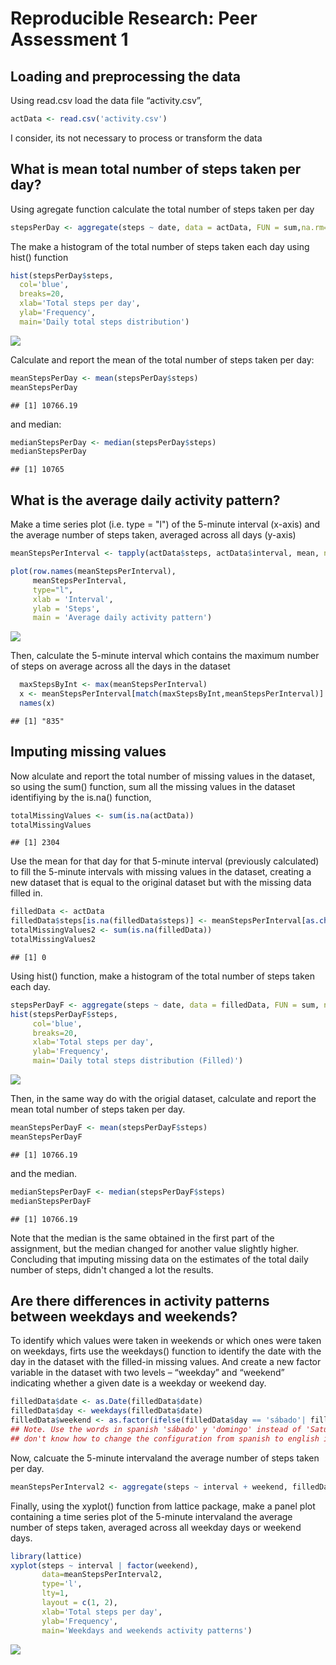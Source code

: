 Reproducible Research: Peer Assessment 1
=============================================

## Loading and preprocessing the data

Using read.csv load the data file  “activity.csv”,
  

```r
actData <- read.csv('activity.csv')
```
  
I consider, its not necessary to process or transform the data


## What is mean total number of steps taken per day?


Using agregate function calculate the total number of steps taken per day

```r
stepsPerDay <- aggregate(steps ~ date, data = actData, FUN = sum,na.rm=TRUE)
```
    
The make a histogram of the total number of steps taken each day using hist() function
    

```r
hist(stepsPerDay$steps,
  col='blue',
  breaks=20,
  xlab='Total steps per day',
  ylab='Frequency',
  main='Daily total steps distribution')
```

![](PA1_template_files/figure-html/unnamed-chunk-3-1.png)<!-- -->
    
Calculate and report the mean of the total number of steps taken per day:

```r
meanStepsPerDay <- mean(stepsPerDay$steps)
meanStepsPerDay
```

```
## [1] 10766.19
```
and  median:

```r
medianStepsPerDay <- median(stepsPerDay$steps)
medianStepsPerDay
```

```
## [1] 10765
```


## What is the average daily activity pattern?

Make a time series plot (i.e. type = "l") of the 5-minute interval (x-axis) and the average number of steps taken, averaged across all days (y-axis)
   


```r
meanStepsPerInterval <- tapply(actData$steps, actData$interval, mean, na.rm=TRUE )
```
 

```r
plot(row.names(meanStepsPerInterval),
     meanStepsPerInterval,
     type="l",
     xlab = 'Interval',
     ylab = 'Steps',
     main = 'Average daily activity pattern')
```

![](PA1_template_files/figure-html/unnamed-chunk-7-1.png)<!-- -->
 
 Then, calculate the 5-minute interval which contains the maximum number of steps on average across all the days in the dataset

```r
  maxStepsByInt <- max(meanStepsPerInterval)
  x <- meanStepsPerInterval[match(maxStepsByInt,meanStepsPerInterval)]
  names(x)
```

```
## [1] "835"
```



## Imputing missing values

Now alculate and report the total number of missing values in the dataset, so using the sum()  function, sum all the missing values in the dataset identifiying by the is.na() function,


```r
totalMissingValues <- sum(is.na(actData))
totalMissingValues
```

```
## [1] 2304
```
  
Use the mean for that day for that 5-minute interval (previously calculated) to fill the 5-minute intervals with missing values in the dataset, creating a new dataset that is equal to the original dataset but with the missing data filled in.
  

```r
filledData <- actData
filledData$steps[is.na(filledData$steps)] <- meanStepsPerInterval[as.character(filledData$interval[is.na(filledData$steps)])]
totalMissingValues2 <- sum(is.na(filledData))
totalMissingValues2
```

```
## [1] 0
```

Using hist() function, make a histogram of the total number of steps taken each day. 
    

```r
stepsPerDayF <- aggregate(steps ~ date, data = filledData, FUN = sum, na.rm=TRUE)
hist(stepsPerDayF$steps,
     col='blue',
     breaks=20,
     xlab='Total steps per day',
     ylab='Frequency',
     main='Daily total steps distribution (Filled)')
```

![](PA1_template_files/figure-html/unnamed-chunk-11-1.png)<!-- -->

 Then, in the same way do with the origial dataset,  calculate and report the mean total number of steps taken per day. 


```r
meanStepsPerDayF <- mean(stepsPerDayF$steps)
meanStepsPerDayF
```

```
## [1] 10766.19
```

and the median. 


```r
medianStepsPerDayF <- median(stepsPerDayF$steps)
medianStepsPerDayF
```

```
## [1] 10766.19
```

 Note that the median is the same obtained in the first part of the assignment, but the median changed for another value slightly higher. Concluding that imputing missing data on the estimates of the total daily number of steps, didn't changed a lot the results.


## Are there differences in activity patterns between weekdays and weekends?


To identify which values were taken in weekends or which ones were taken on weekdays, firts use the weekdays() function to identify the date with the day in the dataset with the filled-in missing values.
And create a new factor variable in the dataset with two levels – “weekday” and “weekend” indicating whether a given date is a weekday or weekend day.



```r
filledData$date <- as.Date(filledData$date)
filledData$day <- weekdays(filledData$date)
filledData$weekend <- as.factor(ifelse(filledData$day == 'sábado'| filledData$day ==  'domingo', 'weekend', 'weekday'))
## Note. Use the words in spanish 'sábado' y 'domingo' instead of 'Saturday' and 'Sunday', beacause I 
## don't know how to change the configuration from spanish to english in Rmarkdown.
```


Now, calcuate the  5-minute intervaland the average number of steps taken per day.

```r
meanStepsPerInterval2 <- aggregate(steps ~ interval + weekend, filledData, mean)
```

Finally, using the xyplot() function from lattice package, make a panel plot containing a time series plot of the 5-minute intervaland the average number of steps taken, averaged across all weekday days or weekend days.


```r
library(lattice)
xyplot(steps ~ interval | factor(weekend), 
       data=meanStepsPerInterval2,
       type='l',
       lty=1,
       layout = c(1, 2),
       xlab='Total steps per day',
       ylab='Frequency',
       main='Weekdays and weekends activity patterns')
```

![](PA1_template_files/figure-html/unnamed-chunk-16-1.png)<!-- -->


